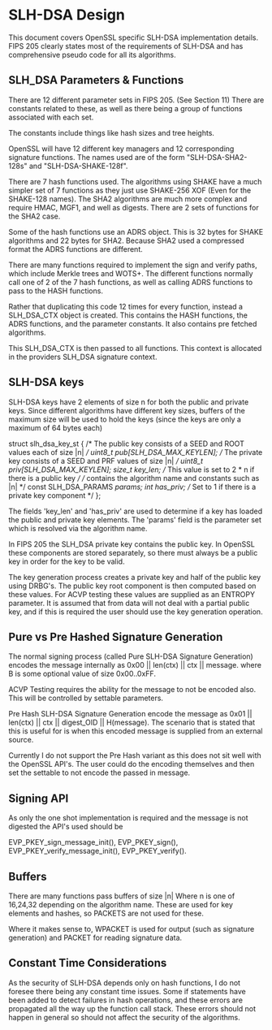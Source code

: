 SLH-DSA Design
==============

This document covers OpenSSL specific SLH-DSA implementation details.
FIPS 205 clearly states most of the requirements of SLH-DSA and has comprehensive
pseudo code for all its algorithms.

SLH_DSA Parameters & Functions
------------------------------

There are 12 different parameter sets in FIPS 205. (See Section 11)
There are constants related to these, as well as there being a group of functions
associated with each set.

The constants include things like hash sizes and tree heights.

OpenSSL will have 12 different key managers and 12 corresponding signature functions.
The names used are of the form "SLH-DSA-SHA2-128s" and "SLH-DSA-SHAKE-128f".

There are 7 hash functions used. The algorithms using SHAKE have a much simpler
set of 7 functions as they just use SHAKE-256 XOF (Even for the SHAKE-128 names).
The SHA2 algorithms are much more complex and require HMAC, MGF1, and well as digests.
There are 2 sets of functions for the SHA2 case.

Some of the hash functions use an ADRS object. This is 32 bytes for SHAKE algorithms
and 22 bytes for SHA2. Because SHA2 used a compressed format the ADRS functions are
different.

There are many functions required to implement the sign and verify paths, which include
Merkle trees and WOTS+. The different functions normally call one of 2 of the
7 hash functions, as well as calling ADRS functions to pass to the HASH functions.

Rather that duplicating this code 12 times for every function, instead a
SLH_DSA_CTX object is created.
This contains the HASH functions, the ADRS functions, and the parameter constants.
It also contains pre fetched algorithms.

This SLH_DSA_CTX is then passed to all functions. This context is allocated in the
providers SLH_DSA signature context.

SLH-DSA keys
------------

SLH-DSA keys have 2 elements of size n for both the public and private keys.
Since different algorithms have different key sizes, buffers of the maximum size
will be used to hold the keys (since the keys are only a maximum of 64 bytes each)

struct slh_dsa_key_st {
    /* The public key consists of a SEED and ROOT values each of size |n| */
    uint8_t pub[SLH_DSA_MAX_KEYLEN];
    /* The private key consists of a SEED and PRF values of size |n| */
    uint8_t priv[SLH_DSA_MAX_KEYLEN];
    size_t key_len; /* This value is set to 2 * n if there is a public key */
    /* contains the algorithm name and constants such as |n| */
    const SLH_DSA_PARAMS *params;
    int has_priv; /* Set to 1 if there is a private key component */
};

The fields 'key_len' and 'has_priv' are used to determine if a key has loaded
the public and private key elements.
The 'params' field is the parameter set which is resolved via the algorithm name.

In FIPS 205 the SLH_DSA private key contains the public key.
In OpenSSL these components are stored separately, so there must always be a
public key in order for the key to be valid.

The key generation process creates a private key and half of the public key
using DRBG's. The public key root component is then computed based on these
values. For ACVP testing these values are supplied as an ENTROPY parameter.
It is assumed that from data will not deal with a partial public key, and if this
is required the user should use the key generation operation.

Pure vs Pre Hashed Signature Generation
----------------------------------------

The normal signing process (called Pure SLH-DSA Signature Generation)
encodes the message internally as 0x00 || len(ctx) || ctx || message.
where B<ctx> is some optional value of size 0x00..0xFF.

ACVP Testing requires the ability for the message to not be encoded also. This
will be controlled by settable parameters.

Pre Hash SLH-DSA Signature Generation encode the message as
0x01 || len(ctx) || ctx || digest_OID || H(message).
The scenario that is stated that this is useful for is when this encoded message
is supplied from an external source.

Currently I do not support the Pre Hash variant as this does not sit well with the
OpenSSL API's. The user could do the encoding themselves and then set the settable
to not encode the passed in message.

Signing API
-------------

As only the one shot implementation is required and the message is not digested
the API's used should be

EVP_PKEY_sign_message_init(), EVP_PKEY_sign(),
EVP_PKEY_verify_message_init(), EVP_PKEY_verify().

Buffers
-------

There are many functions pass buffers of size |n| Where n is one of 16,24,32
depending on the algorithm name. These are used for key elements and hashes, so
PACKETS are not used for these.

Where it makes sense to, WPACKET is used for output (such as signature generation)
and PACKET for reading signature data.

Constant Time Considerations
----------------------------

As the security of SLH-DSA depends only on hash functions, I do not foresee
there being any constant time issues. Some if statements have been added to
detect failures in hash operations, and these errors are propagated all the way
up the function call stack. These errors should not happen in general so should
not affect the security of the algorithms.
